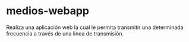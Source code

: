 # medios-webapp
Realiza una aplicación web la cual le permita transmitir una determinada frecuencia a través de una linea de transmisión.
